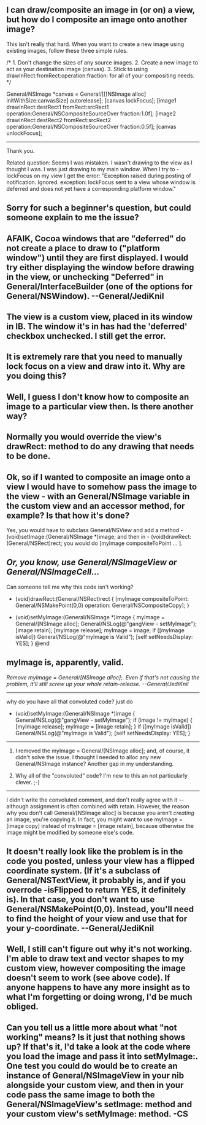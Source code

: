 

I can draw/composite an image in (or on) a view, but how do I composite an image onto another image?
----

This isn't really that hard. When you want to create a new image using existing images, follow these three simple rules.

    
/*
    1. Don't change the sizes of any source images.
    2. Create a new image to act as your destination image (canvas).
    3. Stick to using     drawInRect:fromRect:operation:fraction: for all of your compositing needs.
*/

General/NSImage *canvas = General/[[[NSImage alloc] initWithSize:canvasSize] autorelease];
[canvas lockFocus];
[image1 drawInRect:destRect1 fromRect:srcRect1
        operation:General/NSCompositeSourceOver fraction:1.0f];
[image2 drawInRect:destRect2 fromRect:srcRect2
        operation:General/NSCompositeSourceOver fraction:0.5f];
[canvas unlockFocus];


----
Thank you.

Related question:
Seems I was mistaken.  I wasn't drawing to the view as I thought I was.  I was just drawing to my main window.  When I try to -lockFocus on my view I get the error:
"Exception raised during posting of notification.  Ignored.  exception:  lockFocus sent to a view whose window is deferred and does not yet have a corresponding platform window."

Sorry for such a beginner's question, but could someone explain to me the issue?
----
AFAIK, Cocoa windows that are "deferred" do not create a place to draw to ("platform window") until they are first displayed. I would try either displaying the window before drawing in the view, or unchecking "Deferred" in General/InterfaceBuilder (one of the options for General/NSWindow). --General/JediKnil
----
The view is a custom view, placed in its window in IB.  The window it's in has had the 'deferred' checkbox unchecked.  I still get the error.
----
It is extremely rare that you need to manually lock focus on a view and draw into it. Why are you doing this?
----
Well, I guess I don't know how to composite an image to a particular view then.  Is there another way?
----
Normally you would override the view's drawRect: method to do any drawing that needs to be done.
----
Ok, so if I wanted to composite an image onto a view I would have to somehow pass the image to the view - with an General/NSImage variable in the custom view and an accessor method, for example?  Is that how it's done?
----

Yes, you would have to subclass General/NSView and add a method     - (void)setImage:(General/NSImage *)image; and then in     - (void)drawRect:(General/NSRect)rect; you would do     [myImage compositeToPoint ... ].

*Or, you know, use General/NSImageView or General/NSImageCell...*
----
Can someone tell me why this code isn't working?

    
- (void)drawRect:(General/NSRect)rect
{
	[myImage compositeToPoint: General/NSMakePoint(0,0)
					operation: General/NSCompositeCopy];
}

- (void)setMyImage:(General/NSImage *)image
{
	myImage = General/[NSImage alloc];
	General/NSLog(@"gangView - setMyImage");
	[image retain];
	[myImage release];
	myImage = image;
	if ([myImage isValid]) General/NSLog(@"myImage is Valid");
	[self setNeedsDisplay: YES];
}
@end

myImage is, apparently, valid.
----
*Remove     myImage = General/[NSImage alloc];. Even if that's not causing the problem, it'll still screw up your whole retain-release. --General/JediKnil*

----

why do you have all that convoluted code? just do
    
- (void)setMyImage:(General/NSImage *)image
{
	General/NSLog(@"gangView - setMyImage");
	if (image != myImage)
        {
            [myImage release];
            myImage = [image retain];
        }
	if ([myImage isValid]) General/NSLog(@"myImage is Valid");
	[self setNeedsDisplay: YES];
}

----
1)  I removed the     myImage = General/[NSImage alloc]; and, of course, it didn't solve the issue.  I thought I needed to alloc any new General/NSImage instance?  Another gap in my understanding.

2)  Why all of the "convoluted" code?  I'm new to this an not particularly clever.  ;-)
----
I didn't write the convoluted comment, and don't really agree with it -- although assignment is often combined with retain. However, the reason why you don't call     General/[NSImage alloc] is because you aren't *creating* an image, you're copying it. In fact, you might want to use     myImage = [image copy] instead of     myImage = [image retain], because otherwise the image might be modified by someone else's code.

It doesn't really look like the problem is in the code you posted, unless your view has a flipped coordinate system. (If it's a subclass of General/NSTextView, it probably is, and if you overrode     -isFlipped to return     YES, it definitely is). In that case, you don't want to use     General/NSMakePoint(0,0). Instead, you'll need to find the height of your view and use that for your y-coordinate. --General/JediKnil
----
Well, I still can't figure out why it's not working.  I'm able to draw text and vector shapes to my custom view, however compositing the image doesn't seem to work (see above code).  If anyone happens to have any more insight as to what I'm forgetting or doing wrong, I'd be much obliged.
----
Can you tell us a little more about what "not working" means? Is it just that nothing shows up? If that's it, I'd take a look at the code where you load the image and pass it into setMyImage:. One test you could do would be to create an instance of General/NSImageView in your nib alongside your custom view, and then in your code pass the same image to both the General/NSImageView's setImage: method and your custom view's setMyImage: method. -CS
----